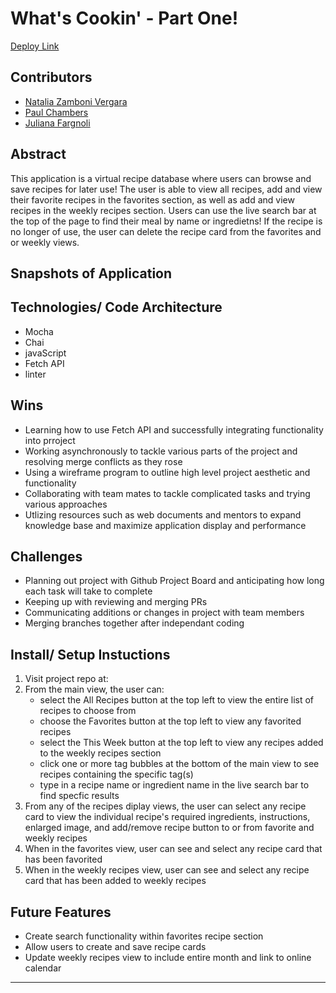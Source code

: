 # What's Cookin' - Part One!

[Deploy Link](https://nzambonivergara.github.io/whats-cookin/)

## Contributors

- [Natalia Zamboni Vergara](https://github.com/nzambonivergara)
- [Paul Chambers](https://github.com/PaulTimothyChambers)
- [Juliana Fargnoli](https://github.com/jfargnoli01)

## Abstract

This application is a virtual recipe database where users can browse and save recipes for later use! The user is able to view all recipes, add and view their favorite recipes in the favorites section, as well as add and view recipes in the weekly recipes section. Users can use the live search bar at the top of the page to find their meal by name or ingredietns! If the recipe is no longer of use, the user can delete the recipe card from the favorites and or weekly views.

## Snapshots of Application



## Technologies/ Code Architecture

- Mocha
- Chai
- javaScript
- Fetch API
- linter

## Wins

- Learning how to use Fetch API and successfully integrating functionality into prroject
- Working asynchronously to tackle various parts of the project and resolving merge conflicts as they rose
- Using a wireframe program to outline high level project aesthetic and functionality
- Collaborating with team mates to tackle complicated tasks and trying various approaches
- Utlizing resources such as web documents and mentors to expand knowledge base and maximize application display and performance


## Challenges

- Planning out project with Github Project Board and anticipating how long each task will take to complete
- Keeping up with reviewing and merging PRs 
- Communicating additions or changes in project with team members
- Merging branches together after independant coding

## Install/ Setup Instuctions

1. Visit project repo at: 
2. From the main view, the user can:
    - select the All Recipes button at the top left to view the entire list of recipes to choose from
    - choose the Favorites button at the top left to view any favorited recipes
    - select the This Week button at the top left to view any recipes added to the weekly recipes section
    - click one or more tag bubbles at the bottom of the main view to see recipes containing the specific tag(s)
    - type in a recipe name or ingredient name in the live search bar to find specfic results
3. From any of the recipes diplay views, the user can select any recipe card to view the individual recipe's required ingredients, instructions, enlarged image, and add/remove recipe button to or from favorite and weekly recipes
4. When in the favorites view, user can see and select any recipe card that has been favorited
5. When in the weekly recipes view, user can see and select any recipe card that has been added to weekly recipes

## Future Features

- Create search functionality within favorites recipe section
- Allow users to create and save recipe cards
- Update weekly recipes view to include entire month and link to online calendar 
---


